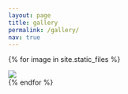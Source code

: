 ```yaml
---
layout: page
title: gallery
permalink: /gallery/
nav: true
---
```



{% for image in site.static_files %}
<!--
  {% if image.path contains 'gallery' %}
-->
<div class="project">
  <div class= "thumbnail">
    <a href="{{ site.baseurl }}{{ image.path }}">
      <img class="thumbnail" src="{{ site.baseurl }}{{ image.path }}" />
    </a>
  </div>
</div>
<!--
  {% endif %}
-->
{% endfor %}

<!-- this is for the lightbox --> 
<script type="text/javascript" src="{{ site.baseurl }}/assets/js/lightbox.js"></script>
<link rel="stylesheet" href="{{ site.baseurl }}/assets/css/lightbox.css">

